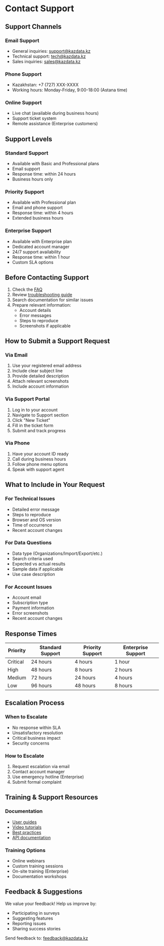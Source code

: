 # Contact Support

## Support Channels

### Email Support
- General inquiries: support@kazdata.kz
- Technical support: tech@kazdata.kz
- Sales inquiries: sales@kazdata.kz

### Phone Support
- Kazakhstan: +7 (727) XXX-XXXX
- Working hours: Monday-Friday, 9:00-18:00 (Astana time)

### Online Support
- Live chat (available during business hours)
- Support ticket system
- Remote assistance (Enterprise customers)

## Support Levels

### Standard Support
- Available with Basic and Professional plans
- Email support
- Response time: within 24 hours
- Business hours only

### Priority Support
- Available with Professional plan
- Email and phone support
- Response time: within 4 hours
- Extended business hours

### Enterprise Support
- Available with Enterprise plan
- Dedicated account manager
- 24/7 support availability
- Response time: within 1 hour
- Custom SLA options

## Before Contacting Support

1. Check the [FAQ](../getting-started/faq.md)
2. Review [troubleshooting guide](troubleshooting.md)
3. Search documentation for similar issues
4. Prepare relevant information:
   - Account details
   - Error messages
   - Steps to reproduce
   - Screenshots if applicable

## How to Submit a Support Request

### Via Email
1. Use your registered email address
2. Include clear subject line
3. Provide detailed description
4. Attach relevant screenshots
5. Include account information

### Via Support Portal
1. Log in to your account
2. Navigate to Support section
3. Click "New Ticket"
4. Fill in the ticket form
5. Submit and track progress

### Via Phone
1. Have your account ID ready
2. Call during business hours
3. Follow phone menu options
4. Speak with support agent

## What to Include in Your Request

### For Technical Issues
- Detailed error message
- Steps to reproduce
- Browser and OS version
- Time of occurrence
- Recent account changes

### For Data Questions
- Data type (Organizations/Import/Export/etc.)
- Search criteria used
- Expected vs actual results
- Sample data if applicable
- Use case description

### For Account Issues
- Account email
- Subscription type
- Payment information
- Error screenshots
- Recent account changes

## Response Times

| Priority | Standard Support | Priority Support | Enterprise Support |
|----------|-----------------|------------------|-------------------|
| Critical | 24 hours | 4 hours | 1 hour |
| High | 48 hours | 8 hours | 2 hours |
| Medium | 72 hours | 24 hours | 4 hours |
| Low | 96 hours | 48 hours | 8 hours |

## Escalation Process

### When to Escalate
- No response within SLA
- Unsatisfactory resolution
- Critical business impact
- Security concerns

### How to Escalate
1. Request escalation via email
2. Contact account manager
3. Use emergency hotline (Enterprise)
4. Submit formal complaint

## Training & Support Resources

### Documentation
- [User guides](../index.md)
- [Video tutorials](../tutorials/)
- [Best practices](../data/best-practices.md)
- [API documentation](../api/)

### Training Options
- Online webinars
- Custom training sessions
- On-site training (Enterprise)
- Documentation workshops

## Feedback & Suggestions

We value your feedback! Help us improve by:
- Participating in surveys
- Suggesting features
- Reporting issues
- Sharing success stories

Send feedback to: feedback@kazdata.kz
